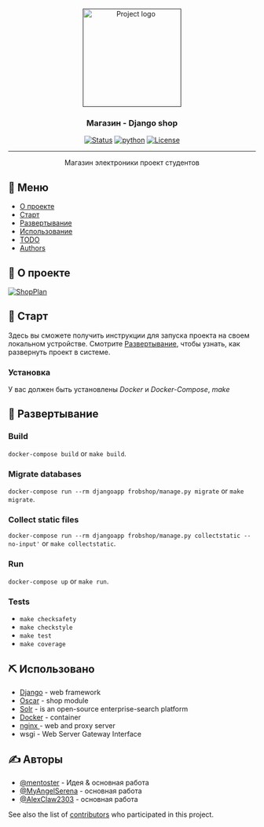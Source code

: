 <p align="center">
  <a href="" rel="noopener">
 <img height=200px src="https://i.artfile.ru/2000x1436_1128714_[www.ArtFile.ru].jpg" alt="Project logo"></a>
</p>

<h3 align="center">Магазин - Django shop</h3>

<div align="center">

[![Status](https://img.shields.io/badge/status-active-success.svg)]()
[![python](https://img.shields.io/badge/python-3.8.3-green)](https://www.python.org/)
[![License](https://img.shields.io/badge/license-MIT-blue.svg)](/LICENSE)

</div>

---

<p align="center"> Магазин электроники проект студентов
    <br>
</p>

## 📝 Меню

- [О проекте](#about)
- [Старт](#getting_started)
- [Развертывание](#deployment)
- [Использование](#usage)
- [TODO](TODO.md)
- [Authors](#authors)

## 🧐 О проекте  <a name = "about"></a>

[![ShopPlan](https://github.com/mentoster/Django-shop/blob/master/GitHubStuff/Images/ShopPlan.png?raw=true)]()

## 🏁 Старт <a name = "getting_started"></a>

Здесь вы сможете получить инструкции для запуска проекта на своем локальном устройстве. Смотрите [Развертывание](#deployment), чтобы узнать, как развернуть проект в системе.


### Установка

У вас должен быть установлены *Docker* и  *Docker-Compose*, *make*

## 🚀 Развертывание  <a name = "deployment"></a>

### Build
`docker-compose build` or `make build`.

### Migrate databases
`docker-compose run --rm djangoapp frobshop/manage.py migrate` or `make migrate`.

### Collect static files
`docker-compose run --rm djangoapp frobshop/manage.py collectstatic --no-input'` or `make collectstatic`.

### Run
`docker-compose up` or `make run`.

### Tests
- `make checksafety`
- `make checkstyle`
- `make test`
- `make coverage`

## ⛏️ Использовано <a name = "usage"></a>

- [Django](https://www.django.com/) - web framework
- [Oscar](https://github.com/django-oscar/django-oscar) - shop module
- [Solr](https://lucene.apache.org/solr/) -  is an open-source enterprise-search platform
- [Docker](https://www.docker.com/) - container
- [nginx ](https://nginx.org/ru/)- web and proxy server
- wsgi - Web Server Gateway Interface

## ✍️ Авторы <a name = "authors"></a>

- [@mentoster](https://github.com/mentoster) - Идея & основная работа
- [@MyAngelSerena](https://github.com/MyAngelSerena) - основная работа
- [@AlexClaw2303](https://github.com/AlexClaw2303) - основная работа

See also the list of [contributors](https://github.com/kylelobo/The-Documentation-Compendium/contributors) who participated in this project.
